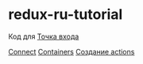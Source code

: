 # redux-ru-tutorial
Код для [Точка входа](https://maxfarseer.gitbooks.io/redux-course-ru/content/tochka_vhoda.html)

[Connect](https://maxfarseer.gitbooks.io/redux-course-ru/content/prisoedinenie_dannih_connect.html)
[Containers](https://maxfarseer.gitbooks.io/redux-course-ru/content/konteineri_i_komponenti.html)
[Создание actions](https://maxfarseer.gitbooks.io/redux-course-ru/content/sozdanie_actions.html)